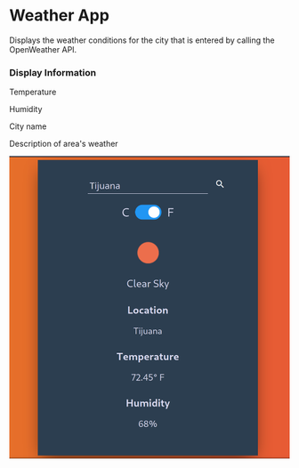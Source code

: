 # Weather App
Displays the weather conditions for the city that is entered by calling the OpenWeather API.
### Display Information
Temperature

Humidity

City name

Description of area's weather


<img src="./weather-app-demo-img/api-call-faren.png">
